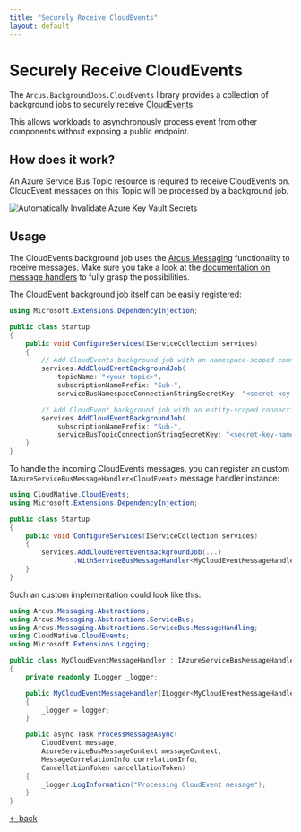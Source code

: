 ```yaml
---
title: "Securely Receive CloudEvents"
layout: default
---
```


# Securely Receive CloudEvents

The `Arcus.BackgroundJobs.CloudEvents` library provides a collection of background jobs to securely receive [CloudEvents](https://github.com/cloudevents/spec).

This allows workloads to asynchronously process event from other components without exposing a public endpoint.

## How does it work?

An Azure Service Bus Topic resource is required to receive CloudEvents on. CloudEvent messages on this Topic will be processed by a background job.

![Automatically Invalidate Azure Key Vault Secrets](/media/CloudEvents-Job.png)

## Usage

The CloudEvents background job uses the [Arcus Messaging](https://github.com/arcus-azure/arcus.messaging) functionality to receive messages. 
Make sure you take a look at the [documentation on message handlers](https://messaging.arcus-azure.net/features/message-pumps/service-bus) to fully grasp the possibilities.

The CloudEvent background job itself can be easily registered:

```csharp
using Microsoft.Extensions.DependencyInjection;

public class Startup
{
    public void ConfigureServices(IServiceCollection services)
    {
        // Add CloudEvents background job with an namespace-scoped connection string.
        services.AddCloudEventBackgroundJob(
            topicName: "<your-topic>",
            subscriptionNamePrefix: "Sub-",
            serviceBusNamespaceConnectionStringSecretKey: "<secret-key-name-for-servicebus-namespace-connection-string>");

        // Add CloudEvent background job with an entity-scoped connection string.
        services.AddCloudEventBackgroundJob(
            subscriptionNamePrefix: "Sub-",
            serviceBusTopicConnectionStringSecretKey: "<secret-key-name-for-servicebus-topic-connection-string>");
    }
}
```

To handle the incoming CloudEvents messages, you can register an custom `IAzureServiceBusMessageHandler<CloudEvent>` message handler instance:

```csharp
using CloudNative.CloudEvents;
using Microsoft.Extensions.DependencyInjection;

public class Startup
{
    public void ConfigureServices(IServiceCollection services)
    {
        services.AddCloudEventEventBackgroundJob(...)
                .WithServiceBusMessageHandler<MyCloudEventMessageHandler, CloudEvent>();
    }
}
```

Such an custom implementation could look like this:

```csharp
using Arcus.Messaging.Abstractions;
using Arcus.Messaging.Abstractions.ServiceBus;
using Arcus.Messaging.Abstractions.ServiceBus.MessageHandling;
using CloudNative.CloudEvents;
using Microsoft.Extensions.Logging;

public class MyCloudEventMessageHandler : IAzureServiceBusMessageHandler<CloudEvent>
{
    private readonly ILogger _logger;

    public MyCloudEventMessageHandler(ILogger<MyCloudEventMessageHandler> logger)
    {
        _logger = logger;
    }

    public async Task ProcessMessageAsync(
        CloudEvent message,
        AzureServiceBusMessageContext messageContext,
        MessageCorrelationInfo correlationInfo,
        CancellationToken cancellationToken)
    {
        _logger.LogInformation("Processing CloudEvent message");
    }
}
```

[&larr; back](/)
